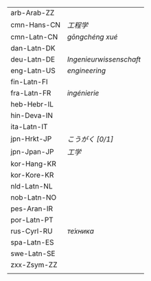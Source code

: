 | | |
|-|-|
| arb-Arab-ZZ |  |
| cmn-Hans-CN | _工程学_ |
| cmn-Latn-CN | _gōngchéng xué_ |
| dan-Latn-DK |  |
| deu-Latn-DE | _Ingenieurwissenschaft_ |
| eng-Latn-US | _engineering_ |
| fin-Latn-FI |  |
| fra-Latn-FR | _ingénierie_ |
| heb-Hebr-IL |  |
| hin-Deva-IN |  |
| ita-Latn-IT |  |
| jpn-Hrkt-JP | _こうがく [0/1]_ |
| jpn-Jpan-JP | _工学_ |
| kor-Hang-KR |  |
| kor-Kore-KR |  |
| nld-Latn-NL |  |
| nob-Latn-NO |  |
| pes-Aran-IR |  |
| por-Latn-PT |  |
| rus-Cyrl-RU | _те́хника_ |
| spa-Latn-ES |  |
| swe-Latn-SE |  |
| zxx-Zsym-ZZ |  |
|  |  |